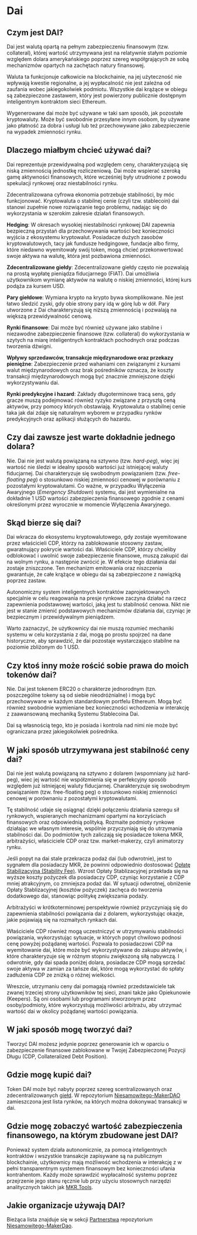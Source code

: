 # Dai

## Czym jest DAI?

Dai jest walutą opartą na pełnym zabezpieczeniu finansowym (tzw. collateral), której wartość utrzymywana jest na relatywnie stałym poziomie względem dolara amerykańskiego poprzez szereg współgrających ze sobą mechanizmów opartych na zachętach natury finansowej.

Waluta ta funkcjonuje całkowicie na blockchainie, na jej użyteczność nie wpływają kwestie regionalne, a jej wypłacalność nie jest zależna od zaufania wobec jakiegokolwiek podmiotu. Wszystkie dai krążące w obiegu są zabezpieczone zastawem, który jest powierzony publicznie dostępnym inteligentnym kontraktom sieci Ethereum.

Wygenerowane dai może być używane w taki sam sposób, jak pozostałe kryptowaluty. Może być swobodnie przesyłane innym osobom, by używane jako płatność za dobra i usługi lub też przechowywane jako zabezpieczenie na wypadek zmienności rynku.

## Dlaczego miałbym chcieć używać dai?

Dai reprezentuje przewidywalną pod względem ceny, charakteryzującą się niską zmiennością jednostkę rozliczeniową. Dai może wspierać szeroką gamę aktywności finansowych, które wcześniej były utrudnione z powodu spekulacji rynkowej oraz niestabilności rynku.

Zdecentralizowana cyfrowa ekonomia potrzebuje stabilności, by móc funkcjonować. Kryptowaluta o stabilnej cenie (czyli tzw. stablecoin) dai stanowi zupełnie nowe rozwiązanie tego problemu, nadając się do wykorzystania w szerokim zakresie działań finansowych.

**Hedging**: W okresach wysokiej niestabilności rynkowej DAI zapewnia bezpieczną przystań dla przechowywania wartości bez konieczności wyjścia z ekosystemu kryptowalut. Posiadacze dużych zasobów kryptowalutowych, tacy jak fundusze hedgingowe, fundacje albo firmy, które niedawno wyemitowały swój token, mogą chcieć przekonwertować swoje aktywa na walutę, która jest pozbawiona zmienności.

**Zdecentralizowane giełdy**: Zdecentralizowane giełdy często nie pozwalają na prostą wypłatę pieniądza fiducjarnego (FIAT). Dai umożliwia użytkownikom wymianę aktywów na walutę o niskiej zmienności, której kurs podąża za kursem USD.

**Pary giełdowe**: Wymiana krypto na krypto bywa skomplikowane. Nie jest łatwo śledzić zyski, gdy obie strony pary idą w górę lub w dół. Pary utworzone z Dai charakteryzują się niższą zmiennością i pozwalają na większą przewidywalność cenową.

**Rynki finansowe**: Dai może być również używane jako stabilne i niezawodne zabezpieczenie finansowe (tzw. collateral) do wykorzystania w szytych na miarę inteligentnych kontraktach pochodnych oraz podczas tworzenia dźwigni.

**Wpływy sprzedawców, transakcje międzynarodowe oraz przekazy pieniężne**: Zabezpieczenie przed wahaniami cen związanymi z kursami walut międzynarodowych oraz brak pośredników oznacza, że koszty transakcji międzynarodowych mogą być znacznie zmniejszone dzięki wykorzystywaniu dai.

**Rynki predykcyjne i hazard**: Zakłady długoterminowe tracą sens, gdy gracze muszą podejmować również ryzyko związane z przyszłą ceną aktywów, przy pomocy których obstawiają. Kryptowaluta o stabilnej cenie taka jak dai zdaje się naturalnym wyborem w przypadku rynków predykcyjnych oraz aplikacji służących do hazardu.

## Czy dai zawsze jest warte dokładnie jednego dolara?

Nie. Dai nie jest walutą powiązaną na sztywno (tzw. _hard-peg_), więc jej wartość nie śledzi w idealny sposób wartości już istniejącej waluty fiducjarnej. Dai charakteryzuje się swobodnym powiązaniem (tzw. _free-floating peg_) o stosunkowo niskiej zmienności cenowej w porównaniu z pozostałymi kryptowalutami. Co ważne, w przypadku Wyłączenia Awaryjnego (_Emergency Shutdown_) systemu, dai jest wymienialne na dokładnie 1 USD wartości zabezpieczenia finansowego zgodnie z cenami określonymi przez wyrocznie w momencie Wyłączenia Awaryjnego.

## Skąd bierze się dai?

Dai wkracza do ekosystemu kryptowalutowego, gdy zostaje wyemitowane przez właścicieli CDP, którzy na zablokowanie stosowny zastaw, gwaratnujący pokrycie wartości dai. Właściciele CDP, którzy chcieliby odblokować i uwolnić swoje zabezpieczenie finansowe, muszą zakupić dai na wolnym rynku, a następnie zwrócić je. W efekcie tego działania dai zostaje zniszczone. Ten mechanizm emitowania oraz niszczenia gwarantuje, że całe krążące w obiegu dai są zabezpieczone z nawiązką poprzez zastaw.

Autonomiczny system inteligentnych kontraktów zaprojektowanych specjalnie w celu reagowania na presje rynkowe zaczyna działać na rzecz zapewnienia podstawowej wartości, jaką jest tu stabilność cenowa. Nikt nie jest w stanie zmienić podstawowych mechanizmów działania dai, czyniąc je bezpiecznym i przewidywalnym pieniądzem.

Warto zaznaczyć, że użytkownicy dai nie muszą rozumieć mechaniki systemu w celu korzystania z dai, mogą po prostu spojrzeć na dane historyczne, aby sprawdzić, że dai pozostaje wystarczająco stabilne na poziomie zbliżonym do 1 USD.

## Czy ktoś inny może rościć sobie prawa do moich tokenów dai?

Nie. Dai jest tokenem ERC20 o charakterze jednorodnym (tzn. poszczególne tokeny są od siebie nieodróżnialne) i mogą być przechowywane w każdym standardowym portfelu Ethereum. Mogą być również swobodnie wymieniane bez konieczności wchodzenia w interakcję z zaawansowaną mechaniką Systemu Stablecoina Dai.

Dai są własnością tego, kto je posiada i kontrola nad nimi nie może być ograniczana przez jakiegokolwiek pośrednika.

## W jaki sposób utrzymywana jest stabilność ceny dai?

Dai nie jest walutą powiązaną na sztywno z dolarem (wspomniany już hard-peg), wiec jej wartość nie współzmienia się w perfekcyjny sposób względem już istniejącej waluty fiducjarnej. Charakteryzuje się swobodnym powiązaniem (tzw. free-floating peg) o stosunkowo niskiej zmienności cenowej w porównaniu z pozostałymi kryptowalutami.

Tę stabilność udaje się osiągnąć dzięki połączeniu działania szeregu sił rynkowych, wspieranych mechanizmami opartymi na korzyściach finansowych oraz odpowiednią polityką. Rozmaite podmioty rynkowe działając we własnym interesie, wspólnie przyczyniają się do utrzymania stabilności dai. Do podmiotów tych zaliczają się posiadacze tokena MKR, arbitrażyści, właściciele CDP oraz tzw. market-makerzy, czyli animatorzy rynku.

Jeśli popyt na dai stale przekracza podaż dai (lub odwrotnie), jest to sygnałem dla posiadaczy MKR, że powinni odpowiednio dostosować [Opłatę Stabilizacyjną (Stability Fee)](stability-fee.md). Wzrost Opłaty Stablizacyjnej przekłada się na wyższe koszty pożyczek dla posiadaczy CDP, czyniąc korzystanie z CDP mniej atrakcyjnym, co zmniejsza podaż dai. W sytuacji odwrotnej, obniżenie Opłaty Stablizacyjnej (kosztów pożyczek) zachęca do tworzenia dodatkowego dai, stanowiąc politykę zwiększania podaży.

Arbitrażyści w krótkoterminowej perspektywie również przyczyniają się do zapewnienia stabilności powiązania dai z dolarem, wykorzystując okazje, jakie pojawiają się na rozmaitych rynkach dai.

Właściciele CDP również mogą uczestniczyć w utrzymywaniu stabilności powiązania, wykorzystując sytuacje, w których popyt chwilowo podnosi cenę powyżej pożądanej wartości. Pozwala to posiadaczowi CDP na wyemitowanie dai, które może być wykorzystywane do zakupu aktywów, i które charakteryzuje się w różnym stopniu zwiększoną siłą nabywczą. I odwrotnie, gdy dai spada poniżej dolara, posiadacze CDP mogą sprzedać swoje aktywa w zamian za tańsze dai, które mogą wykorzystać do spłaty zadłużenia CDP ze zniżką o różnej wielkości.

Wreszcie, utrzymaniu ceny dai pomagają również przedstawiciele tak zwanej trzeciej strony użytkowników tej sieci, znani także jako Opiekunowie (Keepers). Są oni osobami lub programami stworzonym przez osoby/podmioty, które wykorzystują możliwości arbitrażu, aby utrzymać wartość dai w okolicy pożądanej wartości powiązania.

## W jaki sposób mogę tworzyć dai?

Tworzyć DAI możesz jedynie poprzez generowanie ich w oparciu o zabezpieczenie finansowe zablokowane w Twojej Zabezpieczonej Pozycji Długu (CDP, Collateralized Debt Position).

## Gdzie mogę kupić dai?

Token DAI może być nabyty poprzez szereg scentralizowanych oraz zdecentralizowanych [giełd](https://coinmarketcap.com/currencies/dai/#markets). W repozytorium [Niesamowitego-MakerDAO](https://github.com/makerdao/awesome-makerdao#trade-your-dai) zamieszczona jest lista rynków, na których można dokonywać transakcji w dai.

## Gdzie mogę zobaczyć wartość zabezpieczenia finansowego, na którym zbudowane jest DAI?

Ponieważ system działa autonomicznie, za pomocą inteligentnych kontraktów i wszystkie transakcje zapisywane są na publicznym blockchainie, użytkownicy mają możliwość wchodzenia w interakcję z w pełni transparentnym systemem finansowym bez konieczności ufania kontrahentom. Każdy może sprawdzić wypłacalność systemu poprzez przejrzenie jego stanu ręcznie lub przy użyciu stosownych narzędzi analitycznych takich jak [MKR.Tools](https://mkr.tools/).

## Jakie organizacje używają DAI?

Bieżąca lista znajduje się w sekcji [Partnerstwa](https://github.com/makerdao/awesome-makerdao#partnerships) repozytorium [Niesamowitego-MakerDao](https://github.com/makerdao/awesome-makerdao#).
